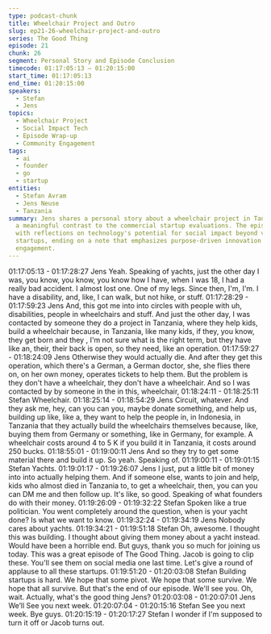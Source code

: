 ```yaml
---
type: podcast-chunk
title: Wheelchair Project and Outro
slug: ep21-26-wheelchair-project-and-outro
series: The Good Thing
episode: 21
chunk: 26
segment: Personal Story and Episode Conclusion
timecode: 01:17:05:13 – 01:20:15:00
start_time: 01:17:05:13
end_time: 01:20:15:00
speakers:
  - Stefan
  - Jens
topics:
  - Wheelchair Project
  - Social Impact Tech
  - Episode Wrap-up
  - Community Engagement
tags:
  - ai
  - founder
  - go
  - startup
entities:
  - Stefan Avram
  - Jens Neuse
  - Tanzania
summary: Jens shares a personal story about a wheelchair project in Tanzania, providing
  a meaningful contrast to the commercial startup evaluations. The episode concludes
  with reflections on technology's potential for social impact beyond venture-backed
  startups, ending on a note that emphasizes purpose-driven innovation and community
  engagement.
---
```


01:17:05:13 - 01:17:28:27
Jens
Yeah. Speaking of yachts, just the other day I was, you know, you know, you know how I have,
when I was 18, I had a really bad accident. I almost lost one. One of my legs. Since then, I'm,
I'm. I have a disability, and, like, I can walk, but not hike, or stuff.
01:17:28:29 - 01:17:59:23
Jens
And, this got me into into circles with people with uh, disabilities, people in wheelchairs and
stuff. And just the other day, I was contacted by someone they do a project in Tanzania, where
they help kids, build a wheelchair because, in Tanzania, like many kids, if they, you know, they
get born and they , I'm not sure what is the right term, but they have like an, their, their back is
open, so they need, like an operation.
01:17:59:27 - 01:18:24:09
Jens
Otherwise they would actually die. And after they get this operation, which there's a German, a
German doctor, she, she flies there on, on her own money, operates tickets to help them. But
the problem is they don't have a wheelchair, they don't have a wheelchair. And so I was
contacted by by someone in the in this, wheelchair,
01:18:24:11 - 01:18:25:11
Stefan
Wheelchair.
01:18:25:14 - 01:18:54:29
Jens
Circuit, whatever. And they ask me, hey, can you can you, maybe donate something, and help
us, building up like, like a, they want to help the people in, in Indonesia, in Tanzania that they
actually build the wheelchairs themselves because, like, buying them from Germany or
something, like in Germany, for example. A wheelchair costs around 4 to 5 K if you build it in
Tanzania, it costs around 250 bucks.
01:18:55:01 - 01:19:00:11
Jens
And so they try to get some material there and build it up. So yeah. Speaking of.
01:19:00:11 - 01:19:01:15
Stefan
Yachts.
01:19:01:17 - 01:19:26:07
Jens
I just, put a little bit of money into into actually helping them. And if someone else, wants to join
and help, kids who almost died in Tanzania to, to get a wheelchair, then, you can you can DM
me and then follow up. It's like, so good. Speaking of what founders do with their money.
01:19:26:09 - 01:19:32:22
Stefan
Spoken like a true politician. You went completely around the question, when is your yacht
done? Is what we want to know.
01:19:32:24 - 01:19:34:19
Jens
Nobody cares about yachts.
01:19:34:21 - 01:19:51:18
Stefan
Oh, awesome. I thought this was building. I thought about giving them money about a yacht
instead. Would have been a horrible end. But guys, thank you so much for joining us today. This
was a great episode of The Good Thing. Jacob is going to clip these. You'll see them on social
media one last time. Let's give a round of applause to all these startups.
01:19:51:20 - 01:20:03:08
Stefan
Building startups is hard. We hope that some pivot. We hope that some survive. We hope that
all survive. But that's the end of our episode. We'll see you. Oh, wait. Actually, what's the good
thing Jens?
01:20:03:08 - 01:20:07:01
Jens
We’ll See you next week.
01:20:07:04 - 01:20:15:16
Stefan
See you next week. Bye guys.
01:20:15:19 - 01:20:17:27
Stefan
I wonder if I'm supposed to turn it off or Jacob turns out.